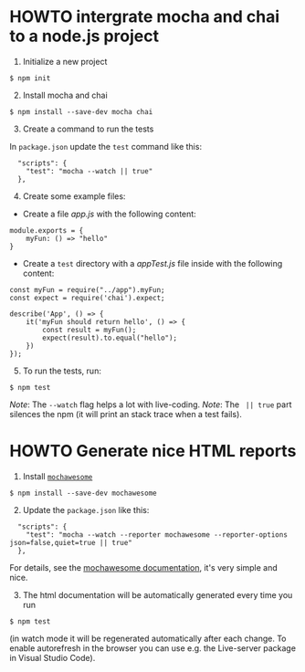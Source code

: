 # HOWTO intergrate mocha and chai to a node.js project

1. Initialize a new project

```
$ npm init
```

2. Install mocha and chai

```
$ npm install --save-dev mocha chai
```

3. Create a command to run the tests

In `package.json` update the `test` command like this:

```
  "scripts": {
    "test": "mocha --watch || true"
  },
```

4. Create some example files:

* Create a file *app.js* with the following content:

```
module.exports = {
    myFun: () => "hello"
}
```

* Create a `test` directory with a *appTest.js* file inside with the following content:
```
const myFun = require("../app").myFun;
const expect = require('chai').expect;

describe('App', () => {
    it('myFun should return hello', () => {
        const result = myFun();
        expect(result).to.equal("hello");
    })
});
```


5. To run the tests, run:

```
$ npm test
```

*Note*: The `--watch` flag helps a lot with live-coding.
*Note*: The ` || true` part silences the npm (it will print an stack trace when a test fails).

# HOWTO Generate nice HTML reports

1. Install [`mochawesome`](https://www.npmjs.com/package/mochawesome)

```
$ npm install --save-dev mochawesome
```

2. Update the `package.json` like this:

```
  "scripts": {
    "test": "mocha --watch --reporter mochawesome --reporter-options json=false,quiet=true || true"
  },
```

For details, see the [mochawesome documentation](https://www.npmjs.com/package/mochawesome), it's very simple and nice.

3. The html documentation will be automatically generated every time you run

```
$ npm test
```

(in watch mode it will be regenerated automatically after each change. To enable autorefresh in the browser you can use e.g. the Live-server package in Visual Studio Code).

